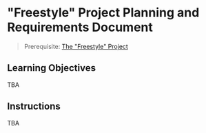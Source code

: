 # "Freestyle" Project Planning and Requirements Document

> Prerequisite: [The "Freestyle" Project](README.md)

## Learning Objectives

TBA

## Instructions

TBA

